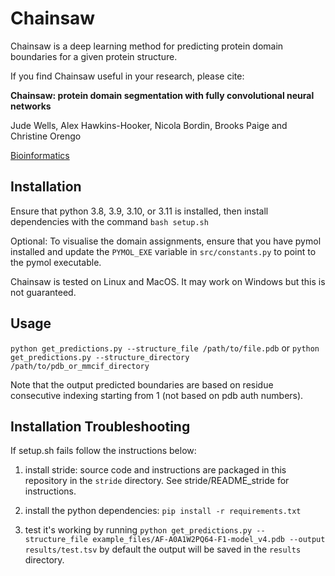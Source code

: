 # Chainsaw

Chainsaw is a deep learning method for predicting protein domain boundaries for a given
protein structure.

If you find Chainsaw useful in your research, please cite:

**Chainsaw: protein domain segmentation with fully convolutional neural networks**

Jude Wells, Alex Hawkins-Hooker, Nicola Bordin, Brooks Paige and Christine Orengo

[Bioinformatics](https://doi.org/10.1093/bioinformatics/btae296)

## Installation
Ensure that python 3.8, 3.9, 3.10, or 3.11 is installed, then install dependencies with 
the command `bash setup.sh`

Optional:
To visualise the domain assignments, ensure that you have pymol installed and update the
`PYMOL_EXE` variable in `src/constants.py` to point to the pymol executable.

Chainsaw is tested on Linux and MacOS. It may work on Windows but this is not guaranteed.

## Usage
`python get_predictions.py --structure_file /path/to/file.pdb`
or
`python get_predictions.py --structure_directory /path/to/pdb_or_mmcif_directory`

Note that the output predicted boundaries are based on residue consecutive indexing
starting from 1 (not based on pdb auth numbers).

## Installation Troubleshooting
If setup.sh fails follow the instructions below:

1) install stride: source code and instructions are packaged in this repository in the
    `stride` directory. See stride/README_stride for instructions. 

2) install the python dependencies: `pip install -r requirements.txt`

3) test it's working by running `python get_predictions.py --structure_file example_files/AF-A0A1W2PQ64-F1-model_v4.pdb --output results/test.tsv`
    by default the output will be saved in the `results` directory.

